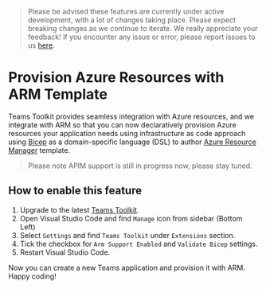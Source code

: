 > Please be advised these features are currently under active development, with a lot of changes taking place. Please expect breaking changes as we continue to iterate.
We really appreciate your feedback! If you encounter any issue or error, please report issues to us [here](https://github.com/OfficeDev/TeamsFx/issues/new/choose).

# Provision Azure Resources with ARM Template
Teams Toolkit provides seamless integration with Azure resources, and we integrate with ARM so that you can now declaratively provision Azure resources your application needs using infrastructure as code approach using [Bicep](https://docs.microsoft.com/en-us/azure/azure-resource-manager/bicep/overview) as a domain-specific language  (DSL) to author [Azure Resource Manager](https://docs.microsoft.com/en-us/azure/azure-resource-manager/templates/overview) template.

> Please note APIM support is still in progress now, please stay tuned. 

## How to enable this feature
1. Upgrade to the latest [Teams Toolkit](https://github.com/OfficeDev/TeamsFx/releases/download/ms-teams-vscode-extension%402.6.0-rc.0/ms-teams-vscode-extension-2.6.0-rc.0.vsix).
1. Open Visual Studio Code and find `Manage` icon from sidebar (Bottom Left) 
1. Select `Settings` and find `Teams Toolkit` under `Extensions` section.
1. Tick the checkbox for `Arm Support Enabled` and `Validate Bicep` settings.
1. Restart Visual Studio Code.

Now you can create a new Teams application and provision it with ARM. Happy coding!